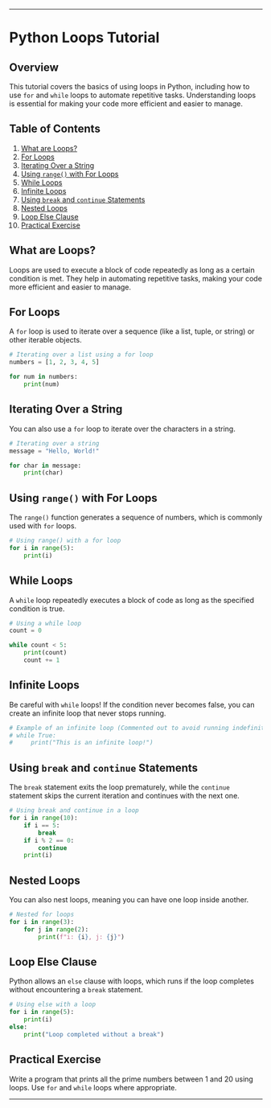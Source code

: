 
---

# Python Loops Tutorial

## Overview
This tutorial covers the basics of using loops in Python, including how to use `for` and `while` loops to automate repetitive tasks. Understanding loops is essential for making your code more efficient and easier to manage.

## Table of Contents
1. [What are Loops?](#what-are-loops)
2. [For Loops](#for-loops)
3. [Iterating Over a String](#iterating-over-a-string)
4. [Using `range()` with For Loops](#using-range-with-for-loops)
5. [While Loops](#while-loops)
6. [Infinite Loops](#infinite-loops)
7. [Using `break` and `continue` Statements](#using-break-and-continue-statements)
8. [Nested Loops](#nested-loops)
9. [Loop Else Clause](#loop-else-clause)
10. [Practical Exercise](#practical-exercise)

## What are Loops?
Loops are used to execute a block of code repeatedly as long as a certain condition is met. They help in automating repetitive tasks, making your code more efficient and easier to manage.

## For Loops
A `for` loop is used to iterate over a sequence (like a list, tuple, or string) or other iterable objects.

```python
# Iterating over a list using a for loop
numbers = [1, 2, 3, 4, 5]

for num in numbers:
    print(num)
```

## Iterating Over a String
You can also use a `for` loop to iterate over the characters in a string.

```python
# Iterating over a string
message = "Hello, World!"

for char in message:
    print(char)
```

## Using `range()` with For Loops
The `range()` function generates a sequence of numbers, which is commonly used with `for` loops.

```python
# Using range() with a for loop
for i in range(5):
    print(i)
```

## While Loops
A `while` loop repeatedly executes a block of code as long as the specified condition is true.

```python
# Using a while loop
count = 0

while count < 5:
    print(count)
    count += 1
```

## Infinite Loops
Be careful with `while` loops! If the condition never becomes false, you can create an infinite loop that never stops running.

```python
# Example of an infinite loop (Commented out to avoid running indefinitely)
# while True:
#     print("This is an infinite loop!")
```

## Using `break` and `continue` Statements
The `break` statement exits the loop prematurely, while the `continue` statement skips the current iteration and continues with the next one.

```python
# Using break and continue in a loop
for i in range(10):
    if i == 5:
        break
    if i % 2 == 0:
        continue
    print(i)
```

## Nested Loops
You can also nest loops, meaning you can have one loop inside another.

```python
# Nested for loops
for i in range(3):
    for j in range(2):
        print(f"i: {i}, j: {j}")
```

## Loop Else Clause
Python allows an `else` clause with loops, which runs if the loop completes without encountering a `break` statement.

```python
# Using else with a loop
for i in range(5):
    print(i)
else:
    print("Loop completed without a break")
```

## Practical Exercise
Write a program that prints all the prime numbers between 1 and 20 using loops. Use `for` and `while` loops where appropriate.

---

